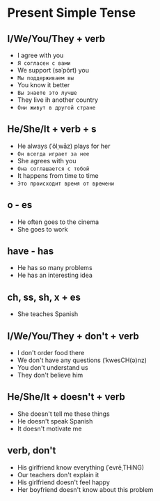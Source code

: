 # Present Simple Tense

## I/We/You/They + verb

* I agree with you
* `Я согласен с вами`
* We support (səˈpôrt) you
* `Мы поддерживаем вы`
* You know it better
* `Вы знаете это лучше`
* They live ih another country
* `Они живут в другой стране`

## He/She/It + verb + s

* He always (ˈôlˌwāz) plays for her
* `Он всегда играет за нее`
* She agrees with you
* `Она соглашается с тобой`
* It happens from time to time
* `Это происходит время от времени`

## o - es

* He often goes to the cinema
* She goes to work

## have - has

* He has so many problems
* He has an interesting idea

## ch, ss, sh, x + es

* She teaches Spanish

## I/We/You/They + don't + verb

* I don't order food there
* We don't have any questions (ˈkwesCH(ə)nz)
* You don't understand us
* They don't believe him

## He/She/It + doesn't + verb

* She doesn't tell me these things
* He doesn't speak Spanish
* It doesn't motivate me

## verb, don't

* His girlfriend know everything (ˈevrēˌTHiNG)
* Our teachers don't explain it
* His girlfriend doesn't feel happy
* Her boyfriend doesn't know about this problem
